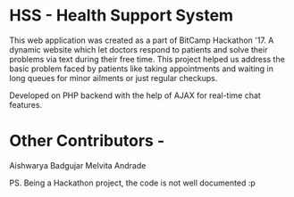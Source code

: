 # HSS - Health Support System
 
This web application was created as a part of BitCamp Hackathon '17.
A dynamic website which let doctors respond to patients and solve their problems via text during their free time. This project helped us address the basic problem faced by patients like taking appointments and waiting in long queues for minor ailments or just regular checkups.

Developed on PHP backend with the help of AJAX for real-time chat features.

# Other Contributors -
 Aishwarya Badgujar
 Melvita Andrade
 
PS. Being a Hackathon project, the code is not well documented :p

